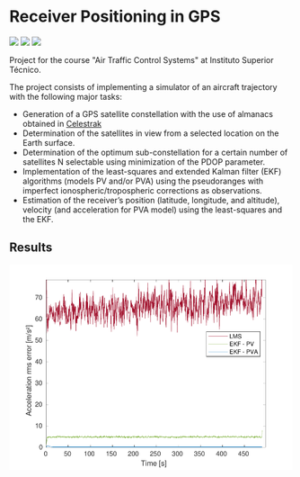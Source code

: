 # Receiver Positioning in GPS

<p>
    <img src="https://img.shields.io/badge/ubuntu-v20.04-blue"/>
    <img src="https://img.shields.io/badge/matlab-R2020a-orange"/>
    <img src="https://img.shields.io/badge/language-portuguese-red"/>
</p>

Project for the course "Air Traffic Control Systems" at Instituto Superior Técnico.

The project consists of implementing a simulator of an aircraft trajectory with the
following major tasks:
- Generation of a GPS satellite constellation with the use of almanacs obtained in [Celestrak](https://celestrak.com/)
- Determination of the satellites in view from a selected location on the Earth surface.
- Determination of the optimum sub-constellation for a certain number of satellites N selectable  using minimization of the PDOP parameter.
- Implementation of the least-squares and extended Kalman filter (EKF) algorithms (models PV and/or PVA) using the pseudoranges with imperfect ionospheric/tropospheric corrections as observations.
- Estimation of the receiver’s position (latitude, longitude, and altitude), velocity (and acceleration for PVA model) using the least-squares and the EKF.

## Results

<img src="/Images/fig40.pdf"/>